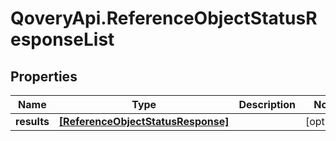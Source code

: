 # QoveryApi.ReferenceObjectStatusResponseList

## Properties

Name | Type | Description | Notes
------------ | ------------- | ------------- | -------------
**results** | [**[ReferenceObjectStatusResponse]**](ReferenceObjectStatusResponse.md) |  | [optional] 


